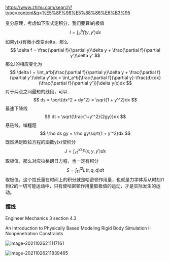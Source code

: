 https://www.zhihu.com/search?type=content&q=%E5%8F%98%E5%88%86%E6%B3%95

变分原理，考虑如下形式定积分，我们要算I的极值
$$
I = \int_a^b f(y,y')dx
$$
如果y(x)有微小改变delta，那么
$$
\delta f = \frac{\partial f}{\partial y}\delta y + \frac{\partial f}{\partial y'}\delta y'
$$
那么I的相应变化为
$$
\delta I = \int_a^b[\frac{\partial f}{\partial y}\delta y + \frac{\partial f}{\partial y'}\delta y']dx =  \int_a^b[\frac{\partial f}{\partial y}-\frac{d}{dx}(\frac{\partial f}{\partial y'})]\delta y(x)dx
$$
对于两点之间最短的线段，可以
$$
ds = \sqrt{dx^2 + dy^2} = \sqrt{1 + y'^2}dx
$$
最速下降线
$$
dt = \sqrt{\frac{1+y'^2}{2gy}}dx
$$
悬链线，编程题
$$
\rho ds gy = \rho gy\sqrt{1 + y'^2}dx
$$
既然满足欧拉方程的函数y(x)使积分
$$
J = \int_{x1}^{x2} F(x,y,y')dx
$$
取极值，那么对应拉格朗日方程，也一定有积分
$$
S = \int_{t1}^{t2}L(t,q,\dot q)dt
$$
取极值，这个拉氏量在时间上的积分就是哈密顿作用量，也就是力学体系从时刻t1到t2的一切可能运动中，只有使哈密顿作用量取极值的运动，才是实际发生的运动。

### 摆线

Engineer Mechanics 3 section 4.3



An Introduction to Physically Based Modeling Rigid Body Simulation II Nonpenetration Constraints  

![image-20211026211117161](D:\定理\理论力学\变分原理\image-20211026211117161.png)

![image-20211026211839465](D:\定理\理论力学\变分原理\image-20211026211839465.png)

